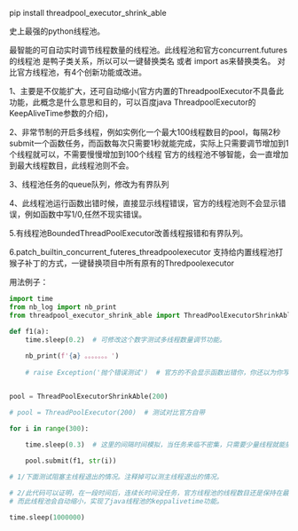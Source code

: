 pip install threadpool_executor_shrink_able



史上最强的python线程池。

最智能的可自动实时调节线程数量的线程池。此线程池和官方concurrent.futures的线程池 是鸭子类关系，所以可以一键替换类名 或者 import as来替换类名。
对比官方线程池，有4个创新功能或改进。

1、主要是不仅能扩大，还可自动缩小(官方内置的ThreadpoolExecutor不具备此功能，此概念是什么意思和目的，可以百度java ThreadpoolExecutor的KeepAliveTime参数的介绍)，

2、非常节制的开启多线程，例如实例化一个最大100线程数目的pool，每隔2秒submit一个函数任务，而函数每次只需要1秒就能完成，实际上只需要调节增加到1个线程就可以，不需要慢慢增加到100个线程
官方的线程池不够智能，会一直增加到最大线程数目，此线程池则不会。

3、线程池任务的queue队列，修改为有界队列

4、此线程池运行函数出错时候，直接显示线程错误，官方的线程池则不会显示错误，例如函数中写1/0,任然不现实错误。

5.有线程池BoundedThreadPoolExecutor改善线程报错和有界队列。

6.patch_builtin_concurrent_futeres_threadpoolexecutor 支持给内置线程池打猴子补丁的方式，一键替换项目中所有原有的Thredpoolexecutor

用法例子：

```python
import time
from nb_log import nb_print
from threadpool_executor_shrink_able import ThreadPoolExecutorShrinkAble

def f1(a):
    time.sleep(0.2)  # 可修改这个数字测试多线程数量调节功能。
    
    nb_print(f'{a} 。。。。。。。')
    
    # raise Exception('抛个错误测试')  # 官方的不会显示函数出错你，你还以为你写的代码没毛病呢。


pool = ThreadPoolExecutorShrinkAble(200)

# pool = ThreadPoolExecutor(200)  # 测试对比官方自带

for i in range(300):

    time.sleep(0.3)  # 这里的间隔时间模拟，当任务来临不密集，只需要少量线程就能搞定f1了，因为f1的消耗时间短，不需要开那么多线程，CustomThreadPoolExecutor比ThreadPoolExecutor 优势之一。
    
    pool.submit(f1, str(i))

# 1/下面测试阻塞主线程退出的情况。注释掉可以测主线程退出的情况。

# 2/此代码可以证明，在一段时间后，连续长时间没任务，官方线程池的线程数目还是保持在最大数量了。
# 而此线程池会自动缩小，实现了java线程池的keppalivetime功能。

time.sleep(1000000)
```
